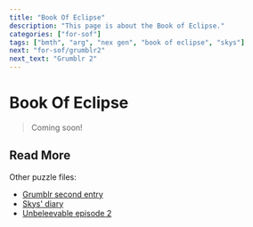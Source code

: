 ```yaml
---
title: "Book Of Eclipse"
description: "This page is about the Book of Eclipse."
categories: ["for-sof"]
tags: ["bmth", "arg", "nex gen", "book of eclipse", "skys"]
next: "for-sof/grumblr2"
next_text: "Grumblr 2"
---
```


# Book Of Eclipse

> Coming soon!

## Read More

Other puzzle files:

- [Grumblr second entry](grumblr2)
- [Skys' diary](skys-diary)
- [Unbeleevable episode 2](unbeleevable2)
